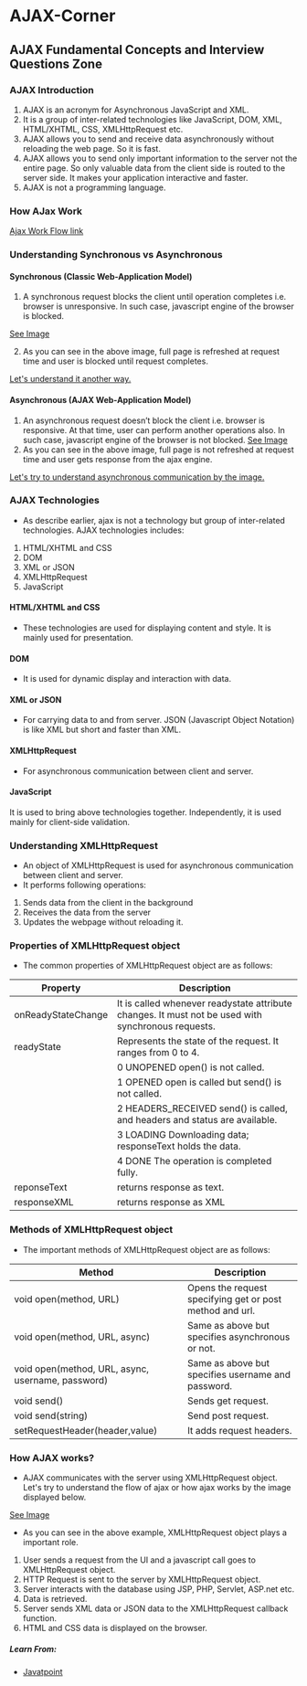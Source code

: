 # AJAX-Corner
## AJAX Fundamental Concepts and Interview Questions Zone


### AJAX Introduction

1. AJAX is an acronym for Asynchronous JavaScript and XML.
2. It is a group of inter-related technologies like JavaScript, DOM, XML, HTML/XHTML, CSS, XMLHttpRequest etc.
3. AJAX allows you to send and receive data asynchronously without reloading the web page. So it is fast.
4. AJAX allows you to send only important information to the server not the entire page. So only valuable data from the client side is routed to the server side. It makes your application interactive and faster.
5. AJAX is not a programming language.

### How AJax Work

[Ajax Work Flow link](https://github.com/Programming-Interview-Preparation/Learn-AJAX/blob/master/images/ajax.png)


### Understanding Synchronous vs Asynchronous

#### Synchronous (Classic Web-Application Model)
1. A synchronous request blocks the client until operation completes i.e. browser is unresponsive. In such case, javascript engine of the browser is blocked.


[See Image](https://github.com/Programming-Interview-Preparation/Learn-AJAX/blob/master/images/synchronous.gif)

2. As you can see in the above image, full page is refreshed at request time and user is blocked until request completes.

[Let's understand it another way.](https://github.com/Programming-Interview-Preparation/Learn-AJAX/blob/master/images/synchronousrequest.jpg)


#### Asynchronous (AJAX Web-Application Model)
1. An asynchronous request doesn’t block the client i.e. browser is responsive. At that time, user can perform another operations also. In such case, javascript engine of the browser is not blocked.
[See Image ](https://github.com/Programming-Interview-Preparation/Learn-AJAX/blob/master/images/asynchronous.gif)
2. As you can see in the above image, full page is not refreshed at request time and user gets response from the ajax engine. 

[Let's try to understand asynchronous communication by the image.](https://github.com/Programming-Interview-Preparation/Learn-AJAX/blob/master/images/asynchronousrequest.jpg)

### AJAX Technologies
* As describe earlier, ajax is not a technology but group of inter-related technologies. AJAX technologies includes:

1. HTML/XHTML and CSS
2. DOM
3. XML or JSON
4. XMLHttpRequest
5. JavaScript

#### HTML/XHTML and CSS
* These technologies are used for displaying content and style. It is mainly used for presentation.

#### DOM
* It is used for dynamic display and interaction with data.

#### XML or JSON
* For carrying data to and from server. JSON (Javascript Object Notation) is like XML but short and faster than XML.

#### XMLHttpRequest
* For asynchronous communication between client and server.

#### JavaScript
It is used to bring above technologies together. Independently, it is used mainly for client-side validation.

### Understanding XMLHttpRequest
* An object of XMLHttpRequest is used for asynchronous communication between client and server.
* It performs following operations:
1. Sends data from the client in the background
2. Receives the data from the server
3. Updates the webpage without reloading it.

### Properties of XMLHttpRequest object
* The common properties of XMLHttpRequest object are as follows:

| Property        | Description   |
| ------------- |-------------|
| onReadyStateChange      | It is called whenever readystate attribute changes. It must not be used with synchronous requests.|
|readyState	|Represents the state of the request. It ranges from 0 to 4.|
||0 UNOPENED open() is not called.|
||1 OPENED open is called but send() is not called.|
||2 HEADERS_RECEIVED send() is called, and headers and status are available.|
||3 LOADING Downloading data; responseText holds the data.|
||4 DONE The operation is completed fully.|
|reponseText|returns response as text.|
|responseXML|returns response as XML|

### Methods of XMLHttpRequest object
* The important methods of XMLHttpRequest object are as follows:

| Method        | Description   |
| ------------- |-------------|
|void open(method, URL)	| Opens the request specifying get or post method and url.|
|void open(method, URL, async) | Same as above but specifies asynchronous or not.|
|void open(method, URL, async, username, password) |	Same as above but specifies username and password.|
|void send() |	Sends get request.|
|void send(string) |	Send post request.|
|setRequestHeader(header,value)	| It adds request headers.|

### How AJAX works?
* AJAX communicates with the server using XMLHttpRequest object. Let's try to understand the flow of ajax or how ajax works by the image displayed below.

[See Image](https://github.com/Programming-Interview-Preparation/Learn-AJAX/blob/master/images/howajaxworks.png)

* As you can see in the above example, XMLHttpRequest object plays a important role.

1. User sends a request from the UI and a javascript call goes to XMLHttpRequest object.
2. HTTP Request is sent to the server by XMLHttpRequest object.
3. Server interacts with the database using JSP, PHP, Servlet, ASP.net etc.
4. Data is retrieved.
5. Server sends XML data or JSON data to the XMLHttpRequest callback function.
6. HTML and CSS data is displayed on the browser.



##### Learn From:
* [Javatpoint](https://www.javatpoint.com/)